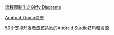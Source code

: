 [流程图制作之Giffy Diagrams](https://www.jianshu.com/p/33648977d8ae)

[Android Studio设置](https://mp.weixin.qq.com/s?__biz=MzA5MzI3NjE2MA==&mid=2650244388&idx=1&sn=1cbf579928b24aee978f70d365bd3da7&chksm=8863744bbf14fd5d5ad03a88678d8093cd00cbbf7ea19b30bbcdd6a9066470260fe7f37941c2&mpshare=1&scene=23&srcid=1029avx5oasYf7ebIiE9xYrq#rd)

[50个安卓开发者应该熟悉的Android Studio技巧和资源](http://www.jcodecraeer.com/a/anzhuokaifa/androidkaifa/2016/1116/6776.html)

